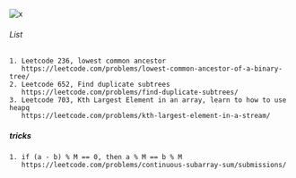 ![x](https://raw.githubusercontent.com/shenweihai1/imageUrlService/master/0_2.jpg)
###### List
```
1. Leetcode 236, lowest common ancestor
   https://leetcode.com/problems/lowest-common-ancestor-of-a-binary-tree/
2. Leetcode 652, Find duplicate subtrees 
   https://leetcode.com/problems/find-duplicate-subtrees/
3. Leetcode 703, Kth Largest Element in an array, learn to how to use heapq
   https://leetcode.com/problems/kth-largest-element-in-a-stream/
```

##### tricks
```
1. if (a - b) % M == 0, then a % M == b % M
   https://leetcode.com/problems/continuous-subarray-sum/submissions/
```
